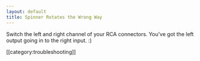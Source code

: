 ```yaml
---
layout: default
title: Spinner Rotates the Wrong Way
---
```


Switch the left and right channel of your RCA connectors. You've got the left
output going in to the right input. :)

[[category:troubleshooting]]
